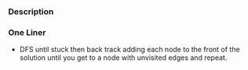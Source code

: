 ### Description

### One Liner
- DFS until stuck then back track adding each node to the front of the solution until you get to a node with unvisited edges and repeat. 